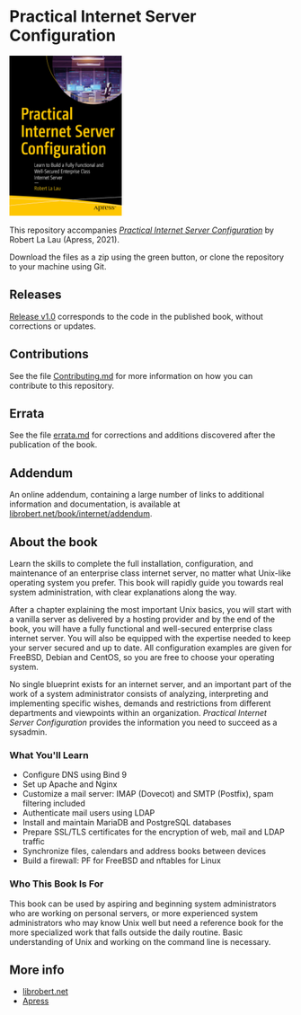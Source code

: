 # Practical Internet Server Configuration

<img src="images/isbn-9781484269596.png" alt="Cover image" width="200">

This repository accompanies *[Practical Internet Server Configuration](https://www.apress.com/book/9781484269596)* by Robert La Lau (Apress, 2021).

Download the files as a zip using the green button, or clone the repository to your machine using Git.

## Releases

[Release v1.0](https://github.com/Apress/practical-internet-server-configuration/releases/tag/v1.0) corresponds to the code in the published book, without corrections or updates.

## Contributions

See the file [Contributing.md](Contributing.md) for more information on how you can contribute to this repository.

## Errata

See the file [errata.md](errata.md) for corrections and additions discovered after the publication of the book.

## Addendum

An online addendum, containing a large number of links to additional information and documentation, is available at [librobert.net/book/internet/addendum](https://www.librobert.net/book/internet/addendum.en).

## About the book

Learn the skills to complete the full installation, configuration, and maintenance of an enterprise class internet server, no matter what Unix-like operating system you prefer. This book will rapidly guide you towards real system administration, with clear explanations along the way.

After a chapter explaining the most important Unix basics, you will start with a vanilla server as delivered by a hosting provider and by the end of the book, you will have a fully functional and well-secured enterprise class internet server. You will also be equipped with the expertise needed to keep your server secured and up to date.  All configuration examples are given for FreeBSD, Debian and CentOS, so you are free to choose your operating system.

No single blueprint exists for an internet server, and an important part of the work of a system administrator consists of analyzing, interpreting and implementing specific wishes, demands and restrictions from different departments and viewpoints within an organization. *Practical Internet Server Configuration* provides the information you need to succeed as a sysadmin.

### What You'll Learn

- Configure DNS using Bind 9
- Set up Apache and Nginx
- Customize a mail server: IMAP (Dovecot) and SMTP (Postfix), spam filtering included
- Authenticate mail users using LDAP
- Install and maintain MariaDB and PostgreSQL databases
- Prepare SSL/TLS certificates for the encryption of web, mail and LDAP traffic
- Synchronize files, calendars and address books between devices
- Build a firewall: PF for FreeBSD and nftables for Linux

### Who This Book Is For

This book can be used by aspiring and beginning system administrators who are working on personal servers, or more experienced system administrators who may know Unix well but need a reference book for the more specialized work that falls outside the daily routine. Basic understanding of Unix and working on the command line is necessary.

## More info

- [librobert.net](https://www.librobert.net/book/internet/index.en)
- [Apress](https://www.apress.com/book/9781484269596)
